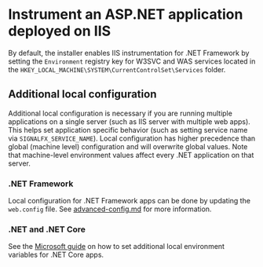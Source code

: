 # Instrument an ASP.NET application deployed on IIS

By default, the installer enables IIS instrumentation for .NET Framework
 by setting the `Environment` registry key for W3SVC and WAS services
 located in the `HKEY_LOCAL_MACHINE\SYSTEM\CurrentControlSet\Services` folder.

## Additional local configuration

Additional local configuration is necessary if you are running multiple applications on a single server (such as IIS server with multiple web apps). This helps set application specific behavior (such as setting service name via `SIGNALFX_SERVICE_NAME`). Local configuration has higher precedence than global (machine level) configuration and will overwrite global values. Note that machine-level environment values affect every .NET application on that server.

### .NET Framework

Local configuration for .NET Framework apps can be done by updating the `web.config` file. See [advanced-config.md](advanced-config.md#configuration-methods) for more information.

### .NET and .NET Core

See the [Microsoft guide](https://docs.microsoft.com/en-us/aspnet/core/fundamentals/environments?view=aspnetcore-3.1#set-the-environment) on how to set additional local environment variables for .NET Core apps.